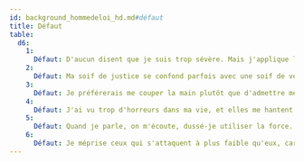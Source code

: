 ```yaml
---
id: background_hommedeloi_hd.md#défaut
title: Défaut
table:
  d6:
    1:
      Défaut: D'aucun disent que je suis trop sévère. Mais j'applique la loi avec zèle.
    2:
      Défaut: Ma soif de justice se confond parfois avec une soif de vengeance.
    3:
      Défaut: Je préférerais me couper la main plutôt que d'admettre mes torts.
    4:
      Défaut: J'ai vu trop d'horreurs dans ma vie, et elles me hantent encore.
    5:
      Défaut: Quand je parle, on m'écoute, dussé-je utiliser la force.
    6:
      Défaut: Je méprise ceux qui s'attaquent à plus faible qu'eux, car ce sont eux les faibles.
---
```


